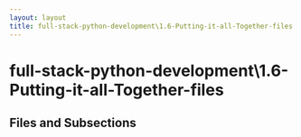 ```yaml
---
layout: layout
title: full-stack-python-development\1.6-Putting-it-all-Together-files
---
```


# full-stack-python-development\1.6-Putting-it-all-Together-files

## Files and Subsections

